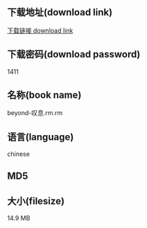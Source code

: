 ## 下载地址(download link)
[下载链接 download link](https://tutu365.netlify.app/?s=beyond-%E5%8F%B9%E6%81%AF.rm)

## 下载密码(download password)
1411

## 名称(book name)
beyond-叹息.rm.rm

## 语言(language)
chinese

## MD5


## 大小(filesize)
14.9 MB
